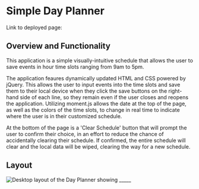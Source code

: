 # Simple Day Planner

Link to deployed page: 

## Overview and Functionality

This application is a simple visually-intuitive schedule that allows the user to save events in hour time slots ranging from 9am to 5pm. 

The application feaures dynamically updated HTML and CSS powered by jQuery. This allows the user to input events into the time slots and save them to their local device when they click the save buttons on the right-hand side of each line, so they remain even if the user closes and reopens the application. Utilizing moment.js allows the date at the top of the page, as well as the colors of the time slots, to change in real time to indicate where the user is in their customized schedule.  

At the bottom of the page is a 'Clear Schedule' button that will prompt the user to confirm their choice, in an effort to reduce the chance of accidentally clearing their schedule. If confirmed, the entire schedule will clear and the local data will be wiped, clearing the way for a new schedule. 

## Layout

![Desktop layout of the Day Planner showing _____](./assets/images/__________)